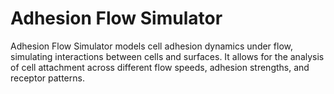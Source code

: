 # Adhesion Flow Simulator
Adhesion Flow Simulator models cell adhesion dynamics under flow, simulating interactions between cells and surfaces. It allows for the analysis of cell attachment across different flow speeds, adhesion strengths, and receptor patterns.
